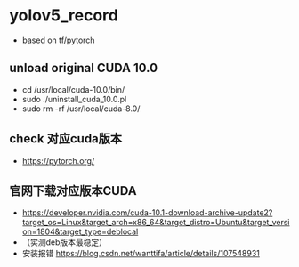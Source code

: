 # yolov5_record
- based on tf/pytorch
## unload original CUDA 10.0
- cd /usr/local/cuda-10.0/bin/
- sudo ./uninstall_cuda_10.0.pl
- sudo rm -rf /usr/local/cuda-8.0/

## check 对应cuda版本
- https://pytorch.org/
## 官网下载对应版本CUDA
- https://developer.nvidia.com/cuda-10.1-download-archive-update2?target_os=Linux&target_arch=x86_64&target_distro=Ubuntu&target_version=1804&target_type=deblocal
- （实测deb版本最稳定）
- 安装报错 https://blog.csdn.net/wanttifa/article/details/107548931
